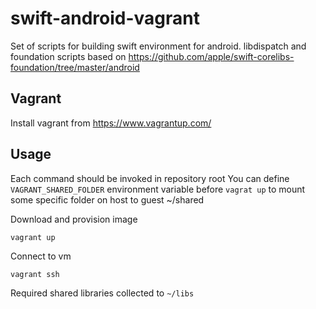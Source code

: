 # swift-android-vagrant

Set of scripts for building swift environment for android. libdispatch and foundation scripts based on https://github.com/apple/swift-corelibs-foundation/tree/master/android

## Vagrant

Install vagrant from https://www.vagrantup.com/

## Usage
Each command should be invoked in repository root
You can define ```VAGRANT_SHARED_FOLDER``` environment variable before ```vagrat up``` to mount some specific folder on host to guest ~/shared

Download and provision image
```
vagrant up
```

Connect to vm
```
vagrant ssh
```

Required shared libraries collected to ```~/libs```

